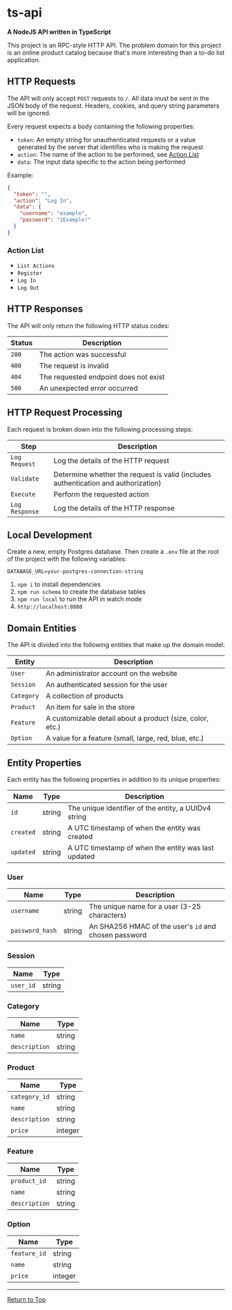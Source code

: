 # ts-api

**A NodeJS API written in TypeScript**

This project is an RPC-style HTTP API. The problem domain for this project is an online product catalog because that's more interesting than a to-do list application.

## HTTP Requests

The API will only accept `POST` requests to `/`. All data must be sent in the JSON body of the request. Headers, cookies, and query string parameters will be ignored.

Every request expects a body containing the following properties:

- `token`: An empty string for unauthenticated requests or a value generated by the server that identifies who is making the request
- `action`: The name of the action to be performed, see [Action List](#action-list)
- `data`: The input data specific to the action being performed

Example:

```json
{
  "token": "",
  "action": "Log In",
  "data": {
    "username": "example",
    "password": "1Example!"
  }
}
```

### Action List

- `List Actions`
- `Register`
- `Log In`
- `Log Out`

## HTTP Responses

The API will only return the following HTTP status codes:

| Status | Description                           |
| ------ | ------------------------------------- |
| `200`  | The action was successful             |
| `400`  | The request is invalid                |
| `404`  | The requested endpoint does not exist |
| `500`  | An unexpected error occurred          |

## HTTP Request Processing

Each request is broken down into the following processing steps:

| Step           | Description                                                                        |
| -------------- | ---------------------------------------------------------------------------------- |
| `Log Request`  | Log the details of the HTTP request                                                |
| `Validate`     | Determine whether the request is valid (includes authentication and authorization) |
| `Execute`      | Perform the requested action                                                       |
| `Log Response` | Log the details of the HTTP response                                               |

## Local Development

Create a new, empty Postgres database. Then create a `.env` file at the root of the project with the following variables:

```
DATABASE_URL=your-postgres-connection-string
```

1. `npm i` to install dependencies
2. `npm run schema` to create the database tables
3. `npm run local` to run the API in watch mode
4. `http://localhost:8080`

## Domain Entities

The API is divided into the following entities that make up the domain model:

| Entity     | Description                                               |
| ---------- | --------------------------------------------------------- |
| `User`     | An administrator account on the website                   |
| `Session`  | An authenticated session for the user                     |
| `Category` | A collection of products                                  |
| `Product`  | An item for sale in the store                             |
| `Feature`  | A customizable detail about a product (size, color, etc.) |
| `Option`   | A value for a feature (small, large, red, blue, etc.)     |

## Entity Properties

Each entity has the following properties in addition to its unique properties:

| Name      | Type   | Description                                          |
| --------- | ------ | ---------------------------------------------------- |
| `id`      | string | The unique identifier of the entity, a UUIDv4 string |
| `created` | string | A UTC timestamp of when the entity was created       |
| `updated` | string | A UTC timestamp of when the entity was last updated  |

### User

| Name            | Type   | Description                                           |
| --------------- | ------ | ----------------------------------------------------- |
| `username`      | string | The unique name for a user (3-25 characters)          |
| `password_hash` | string | An SHA256 HMAC of the user's `id` and chosen password |

### Session

| Name      | Type   |
| --------- | ------ |
| `user_id` | string |

### Category

| Name          | Type   |
| ------------- | ------ |
| `name`        | string |
| `description` | string |

### Product

| Name          | Type    |
| ------------- | ------- |
| `category_id` | string  |
| `name`        | string  |
| `description` | string  |
| `price`       | integer |

### Feature

| Name          | Type   |
| ------------- | ------ |
| `product_id`  | string |
| `name`        | string |
| `description` | string |

### Option

| Name         | Type    |
| ------------ | ------- |
| `feature_id` | string  |
| `name`       | string  |
| `price`      | integer |

---

[Return to Top](#ts-api)
